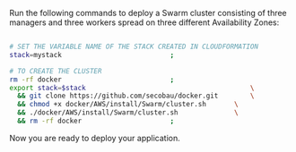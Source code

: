 Run the following commands to deploy a Swarm cluster consisting of three managers and three workers spread on three different Availability Zones:

```BASH

# SET THE VARIABLE NAME OF THE STACK CREATED IN CLOUDFORMATION
stack=mystack	 						;

# TO CREATE THE CLUSTER
rm -rf docker 							;
export stack=$stack                                    		\
  && git clone https://github.com/secobau/docker.git   		\
  && chmod +x docker/AWS/install/Swarm/cluster.sh 		\
  && ./docker/AWS/install/Swarm/cluster.sh        		\
  && rm -rf docker 						;


```

Now you are ready to deploy your application.
